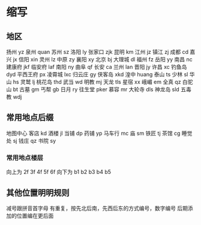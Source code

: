 # 缩写

## 地区
扬州 yz
泉州 quan
苏州 sz
洛阳 ly
张家口 zjk
昆明 km
江州 jz
镇江 zj
成都 cd
嘉兴 jx
信阳 xin
灵州 lz
中原 zy
襄阳 xy
北京 bj
大理城 dl
福州 fz
岳阳 yy
南昌 nc
建康府 jkf
临安府 laf
南阳 ny
曲阜 qf
长安 ca
兰州 lan
晋阳 jy
许昌 xc
钓鱼岛 dyd
平西王府 px
凌霄城 lxc
归云庄 gy
侠客岛 xkd
湟中 huang
泰山 ts
少林 sl
华山 hs
灵鹫 lj
桃花岛 thd
武当 wd
明教 mj
天龙 tls
星宿 xx
峨嵋 em
全真 qz
白驼山 bt
古墓 gm
丐帮 gb
日月 ry
往生堂 pker
慕容 mr
大轮寺 dls
神龙岛 sld
五毒教 wdj

## 常用地点后缀
地图中心
客店 kd
酒楼 jl
当铺 dp
药铺 yp
马车行 mc
庙 sm
铁匠 tj
茶馆 cg
睡觉处 sj
钱庄 qz
书院 sy

### 常用地点楼层
向上为 2f 3f 4f 5f 6f
向下为 b1 b2 b3 b4 b5

## 其他位置明明规则
减号跟拼音首字母
有重复，按先北后南，先西后东的方式编号，数字编号
后期添加的位置编在更后面